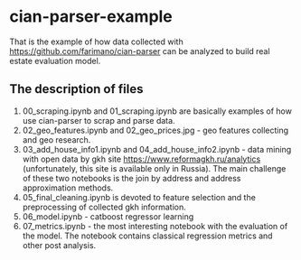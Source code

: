 # cian-parser-example
That is the example of how data collected with https://github.com/farimano/cian-parser can be analyzed to build real estate evaluation model.
## The description of files
1) 00_scraping.ipynb and 01_scraping.ipynb are basically examples of how use cian-parser to scrap and parse data.  
2) 02_geo_features.ipynb and 02_geo_prices.jpg - geo features collecting and geo research.  
3) 03_add_house_info1.ipynb and 04_add_house_info2.ipynb - data mining with open data by gkh site https://www.reformagkh.ru/analytics (unfortunately, this site is available only in Russia). The main challenge of these two notebooks is the join by address and address approximation methods.  
4) 05_final_cleaning.ipynb is devoted to feature selection and the preprocessing of collected gkh information.  
5) 06_model.ipynb - catboost regressor learning  
6) 07_metrics.ipynb - the most interesting notebook with the evaluation of the model. The notebook contains classical regression metrics and other post analysis.